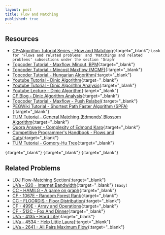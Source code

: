 ```yaml
---
layout: post
title: Flow and Matching
published: true
---
```


## Resources
- [CP-Algorithm Tutorial Series - Flow and Matching](https://cp-algorithms.com/){:target="\_blank"} `Look for 'Flows and related problems' and 'Matchings and related problems' subsections under the section 'Graph' `
- [Topcoder Tutorial - Maxflow, Mincut, BPM](https://www.topcoder.com/community/competitive-programming/tutorials/maximum-flow-section-1/){:target="\_blank"} 
- [Topcoder Tutorial - Mincost Maxflow (MCMF)](https://www.topcoder.com/community/competitive-programming/tutorials/minimum-cost-flow-part-one-key-concepts/){:target="\_blank"} 
- [Topcoder Tutorial - Hungarian Algorithm](https://www.topcoder.com/community/competitive-programming/tutorials/assignment-problem-and-hungarian-algorithm/){:target="\_blank"} 
- [Youtube Tutorial - Dinic Algorithm](https://www.youtube.com/watch?v=KpZjBoi_H6s){:target="\_blank"} 
- [Youtube Tutorial - Dinic Algorithm Analysis](https://www.youtube.com/watch?v=UMT4Nyl8JAA){:target="\_blank"} 
- [Youtube Lecture - Dinic Algorithm](https://www.youtube.com/watch?v=uM06jHdIC70&t=4220s){:target="\_blank"} 
- [CF Blog - Dinic Algorithm Analysis](https://codeforces.com/blog/entry/52077){:target="\_blank"} 
- [Topcoder Tutorial - Maxflow - Push Relabel](https://www.topcoder.com/community/competitive-programming/tutorials/maximum-flow-augmenting-path-algorithms-comparison/){:target="\_blank"} 
- [PEGWiki Tutorial - Shortest Path Faster Algorithm (SPFA)](https://wcipeg.com/wiki/Shortest_Path_Faster_Algorithm){:target="\_blank"}
- [TUM Tutorial - General Matching (Edmonds' Blossom Algorithm](https://www-m9.ma.tum.de/graph-algorithms/matchings-blossom-algorithm/index_en.html){:target="\_blank"} 
- [Quora Answer - Complexity of Edmond Karp](https://www.quora.com/Is-there-a-simple-intuitive-way-to-explain-why-the-Edmonds-Karp-max-flow-algorithm-takes-O-EV-2/answer/Tadeusz-Panda){:target="\_blank"} 
- [Competitive Programmer's Handbook - Flows and Cuts](https://raw.githubusercontent.com/baps-bgd/baps-bgd.github.io/master/_files/Competitive-Programmer%E2%80%99s-Handbook.pdf#page=191){:target="\_blank"} 
- [TUM Tutorial - Gomory-Hu Tree](http://www14.in.tum.de/lehre/2016WS/ea/split/sec-Gomory-Hu-Trees.pdf){:target="\_blank"} 

[](){:target="\_blank"} 
[](){:target="\_blank"} 
[](){:target="\_blank"} 


## Related Problems
- [LOJ Flow-Matching Section](https://lightoj.com/problems/category/flow){:target="\_blank"} 
- [UVa - 820 - Internet Bandwidth](https://onlinejudge.org/external/8/820.pdf){:target="\_blank"} `(Easy)`
- [CC - HAMILG - A game on graph](https://www.codechef.com/problems/HAMILG){:target="\_blank"} 
- [CF - 1067E - Random Forest Rank](https://codeforces.com/problemset/problem/1067/E){:target="\_blank"}
- [CC - FLOORDIS - Floor Distribution](https://www.codechef.com/problems/FLOORDIS){:target="\_blank"}
- [CF - 499E - Array and Operations](https://codeforces.com/contest/499/problem/E){:target="\_blank"}
- [CF - 512C - Fox And Dinner](https://codeforces.com/problemset/problem/512/C){:target="\_blank"}
- [UVa - 4135 - Hard Life](https://onlinejudge.org/index.php?option=onlinejudge&Itemid=8&page=show_problem&problem=4135){:target="\_blank"}
- [UVa - 4534 - Help Little Laura](https://onlinejudge.org/index.php?option=onlinejudge&Itemid=8&page=show_problem&problem=4534){:target="\_blank"}
- [UVa - 2641 - All Pairs Maximum Flow](https://onlinejudge.org/index.php?option=com_onlinejudge&Itemid=8&page=show_problem&problem=2641){:target="\_blank"}
